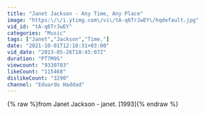 ```yaml
---
title: "Janet Jackson - Any Time, Any Place"
image: "https:\/\/i.ytimg.com\/vi\/tA-q6TrJwEY\/hqdefault.jpg"
vid_id: "tA-q6TrJwEY"
categories: "Music"
tags: ["Janet","Jackson","Time,"]
date: "2021-10-01T12:18:31+03:00"
vid_date: "2013-05-26T18:45:07Z"
duration: "PT7M9S"
viewcount: "9330703"
likeCount: "115468"
dislikeCount: "3290"
channel: "Eduardo Haddad"
---
```

{% raw %}from Janet Jackson - janet. [1993]{% endraw %}
